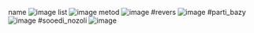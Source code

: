 name
![image](https://github.com/Sadrakhtarshenas/python/assets/140339193/a7fe9253-9dad-42f8-8ac2-0cb7fd6def72)
list
![image](https://github.com/Sadrakhtarshenas/python/assets/140339193/896255ca-930a-40de-a718-e1145132760b)
metod
![image](https://github.com/Sadrakhtarshenas/python/assets/140339193/374fab13-1487-4dcb-8fbd-ac860b1218e4)
#revers
![image](https://github.com/Sadrakhtarshenas/python/assets/140339193/5b0050f2-c1be-4863-b696-1845403547c5)
#parti_bazy
![image](https://github.com/Sadrakhtarshenas/python/assets/140339193/7d529cc0-950a-461f-a92d-e9a2b68f245a)
#sooedi_nozoli
![image](https://github.com/Sadrakhtarshenas/python/assets/140339193/0339aa32-ab67-4537-90ab-8646b413f798)


